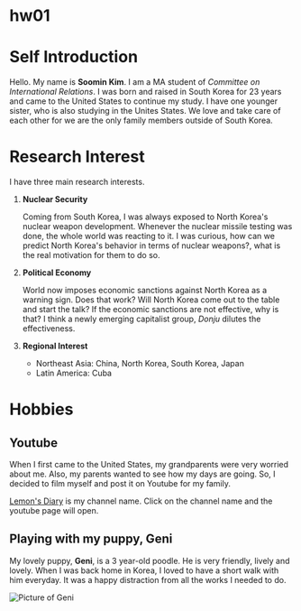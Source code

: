 # hw01

# Self Introduction
Hello. My name is __Soomin Kim__. I am a MA student of _Committee on International Relations_. I was born and raised in South Korea for 23 years and came to the United States to continue my study. I have one younger sister, who is also studying in the Unites States. We love and take care of each other for we are the only family members outside of South Korea. 

# Research Interest
I have three main research interests.

1. **Nuclear Security**

    Coming from South Korea, I was always exposed to North Korea's nuclear weapon development. Whenever the nuclear missile testing was done, the whole world was reacting to it. I was curious, how can we predict North Korea's behavior in terms of nuclear weapons?, what is the real motivation for them to do so. 

2. **Political Economy**

    World now imposes economic sanctions against North Korea as a warning sign. Does that work? Will North Korea come out to the table and start the talk? If the economic sanctions are not effective, why is that? I think a newly emerging capitalist group, *Donju* dilutes the effectiveness. 

1. **Regional Interest**

    + Northeast Asia: China, North Korea, South Korea, Japan
    + Latin America: Cuba

# Hobbies
## **Youtube**

When I first came to the United States, my grandparents were very worried about me. Also, my parents wanted to see how my days are going. So, I decided to film myself and post it on Youtube for my family.

[Lemon's Diary](https://www.youtube.com/channel/UCtnNSkVJe3K9GxoXFMyEFIg?view_as=subscriber) is my channel name. Click on the channel name and the youtube page will open.

## **Playing with my puppy, Geni**

My lovely puppy, __Geni__, is a 3 year-old poodle. He is very friendly, lively and lovely. When I was back home in Korea, I loved to have a short walk with him everyday. It was a happy distraction from all the works I needed to do. 

![Picture of Geni](Genipicture.jpeg)




